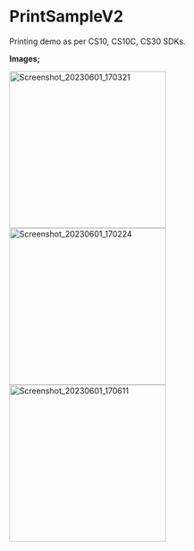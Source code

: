 # PrintSampleV2
Printing demo as per CS10, CS10C, CS30 SDKs.

**Images;**

<!-- ![Screenshot_20230601_170321](https://github.com/Teddykavooh/PrintSampleV2/assets/39087913/2adad52f-89ed-40ab-b27e-6cf19ff57ca9) -->
<img alt="Screenshot_20230601_170321" src="https://github.com/Teddykavooh/PrintSampleV2/assets/39087913/2adad52f-89ed-40ab-b27e-6cf19ff57ca9" width="280" height="auto">
<!-- ![Screenshot_20230601_170224](https://github.com/Teddykavooh/PrintSampleV2/assets/39087913/606f25ea-4d8c-41b6-a76a-2a905ce73d6c) -->
<img alt="Screenshot_20230601_170224" src="https://github.com/Teddykavooh/PrintSampleV2/assets/39087913/606f25ea-4d8c-41b6-a76a-2a905ce73d6c" width="280" height="auto">
<!-- ![Screenshot_20230601_170611](https://github.com/Teddykavooh/PrintSampleV2/assets/39087913/35e60a65-f8f5-416b-95a4-514f48aa2a05) -->
<img alt="Screenshot_20230601_170611" src="https://github.com/Teddykavooh/PrintSampleV2/assets/39087913/35e60a65-f8f5-416b-95a4-514f48aa2a05" width="280" height="auto">
